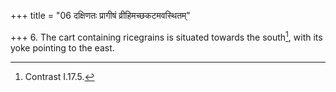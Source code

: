+++
title = "06 दक्षिणतः प्रागीषं व्रीहिमच्छकटमवस्थितम्"

+++
6. The cart containing ricegrains is situated towards the south[^1], with its yoke pointing to the east.

[^1]: Contrast I.17.5.
